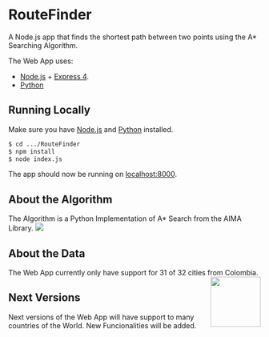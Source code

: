 # RouteFinder

A Node.js app that finds the shortest path between two points using the A* Searching Algorithm.

The Web App uses:
- [Node.js](https://nodejs.org/en/) + [Express 4](http://expressjs.com/).
- [Python](https://www.python.org/)

## Running Locally

Make sure you have [Node.js](http://nodejs.org/) and [Python](https://www.python.org/) installed.

```sh
$ cd .../RouteFinder
$ npm install
$ node index.js
```

The app should now be running on [localhost:8000](http://localhost:8000/).

## About the Algorithm

The Algorithm is a Python Implementation of A* Search from the AIMA Library. [![](https://raw.githubusercontent.com/aimacode/aima-python/master/images/aima_logo.png)](https://github.com/aimacode/aima-python)

## About the Data

The Web App currently only have support for 31 of 32 cities from Colombia. <img align="right" width="100" height="100" src="https://images.emojiterra.com/twitter/v11/128px/1f1e8-1f1f4.png">

## Next Versions

Next versions of the Web App will have support to many countries of the World. New Funcionalities will be added.
